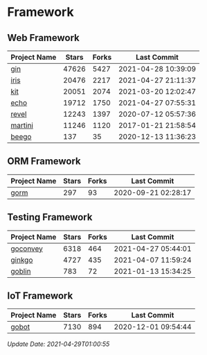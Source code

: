# Framework

## Web Framework
| Project Name | Stars | Forks | Last Commit |
| ------------ | ----- | ----- | ----------- |
| [gin](https://github.com/gin-gonic/gin) | 47626 | 5427 | 2021-04-28 10:39:09 |
| [iris](https://github.com/kataras/iris) | 20476 | 2217 | 2021-04-27 21:11:37 |
| [kit](https://github.com/go-kit/kit) | 20051 | 2074 | 2021-03-20 12:02:47 |
| [echo](https://github.com/labstack/echo) | 19712 | 1750 | 2021-04-27 07:55:31 |
| [revel](https://github.com/revel/revel) | 12243 | 1397 | 2020-07-12 05:57:36 |
| [martini](https://github.com/go-martini/martini) | 11246 | 1120 | 2017-01-21 21:58:54 |
| [beego](https://github.com/astaxie/beego) | 137 | 35 | 2020-12-13 11:36:23 |

## ORM Framework
| Project Name | Stars | Forks | Last Commit |
| ------------ | ----- | ----- | ----------- |
| [gorm](https://github.com/jinzhu/gorm) | 297 | 93 | 2020-09-21 02:28:17 |

## Testing Framework
| Project Name | Stars | Forks | Last Commit |
| ------------ | ----- | ----- | ----------- |
| [goconvey](https://github.com/smartystreets/goconvey) | 6318 | 464 | 2021-04-27 05:44:01 |
| [ginkgo](https://github.com/onsi/ginkgo) | 4727 | 435 | 2021-04-07 11:59:24 |
| [goblin](https://github.com/franela/goblin) | 783 | 72 | 2021-01-13 15:34:25 |

## IoT Framework
| Project Name | Stars | Forks | Last Commit |
| ------------ | ----- | ----- | ----------- |
| [gobot](https://github.com/hybridgroup/gobot) | 7130 | 894 | 2020-12-01 09:54:44 |

*Update Date: 2021-04-29T01:00:55*
